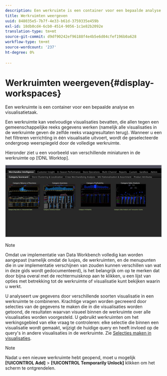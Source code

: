 ```yaml
---
description: Een werkruimte is een container voor een bepaalde analyse en visualisatietaak.
title: Werkruimten weergeven
uuid: 848035e5-7b7f-4e33-b61d-3759335e459b
exl-id: 18db0cd4-6cb0-4514-9056-1c1e82b2092e
translation-type: tm+mt
source-git-commit: d9df90242ef96188f4e4b5e6d04cfef196b0a628
workflow-type: tm+mt
source-wordcount: '237'
ht-degree: 0%

---
```


# Werkruimten weergeven{#display-workspaces}

Een werkruimte is een container voor een bepaalde analyse en visualisatietaak.

Een werkruimte kan veelvoudige visualisaties bevatten, die allen tegen een gemeenschappelijke reeks gegevens werken (namelijk alle visualisaties in de werkruimte geven de zelfde reeks vraagresultaten terug). Wanneer u een het filtreren verrichting in één visualisatie uitvoert, wordt de geselecteerde ondergroep weerspiegeld door de volledige werkruimte.

Hieronder ziet u een voorbeeld van verschillende miniaturen in de werkruimte op [!DNL Worktop].

![](assets/client-wksp.png)

>[!NOTE]
>
>Omdat uw implementatie van Data Workbench volledig kan worden aangepast (namelijk omdat de lusjes, de werkruimten, en de menupunten die in uw implementatie verschijnen van zouden kunnen verschillen van wat in deze gids wordt gedocumenteerd), is het belangrijk om op te merken dat door bijna overal met de rechtermuisknop aan te klikken, u een lijst van opties met betrekking tot de werkruimte of visualisatie kunt bekijken waarin u werkt.

U analyseert uw gegevens door verschillende soorten visualisatie in een werkruimte te combineren. Krachtige vragen worden gecreeerd door selecties van de gegevens te maken die in die visualisaties worden getoond, de resultaten waarvan visueel binnen de werkruimte over alle visualisaties worden voorgesteld. U gebruikt werkruimten om het werkingsgebied van elke vraag te controleren: elke selectie die binnen een visualisatie wordt gemaakt, wijzigt de huidige query en heeft invloed op de query&#39;s in andere visualisaties in de werkruimte. Zie [Selecties maken in visualisaties](../../../home/c-get-started/c-vis/c-sel-vis/c-sel-vis.md#concept-012870ec22c7476e9afbf3b8b2515746).

>[!NOTE]
>
>Nadat u een nieuwe werkruimte hebt geopend, moet u mogelijk **[!UICONTROL Add]** > **[!UICONTROL Temporarily Unlock]** klikken om het scherm te ontgrendelen.
